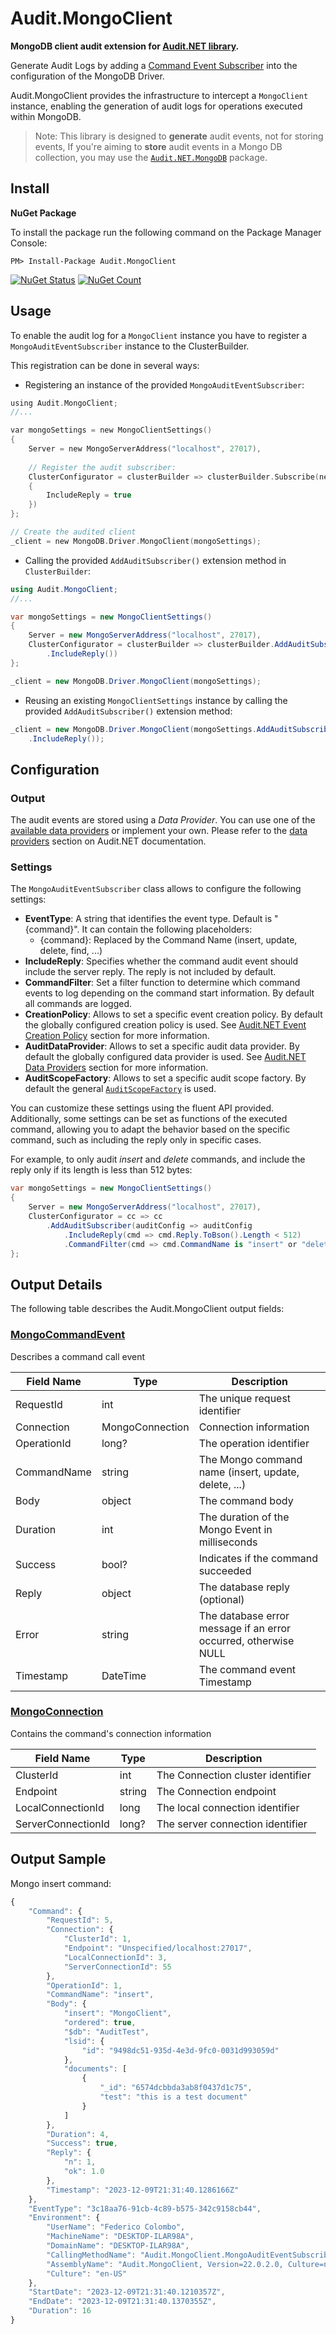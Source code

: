 # Audit.MongoClient

**MongoDB client audit extension for [Audit.NET library](https://github.com/thepirat000/Audit.NET).** 

Generate Audit Logs by adding a [Command Event Subscriber](https://mongodb.github.io/mongo-csharp-driver/2.8/reference/driver_core/events/) 
into the configuration of the MongoDB Driver.

Audit.MongoClient provides the infrastructure to intercept a `MongoClient` instance, enabling the generation of audit logs for operations executed within MongoDB.

> Note: This library is designed to **generate** audit events, not for storing events, If you're aiming to **store** audit events in a Mongo DB collection, you may use the [`Audit.NET.MongoDB`](https://github.com/thepirat000/Audit.NET/blob/master/src/Audit.NET.MongoDB/README.md) package.

## Install

**NuGet Package** 

To install the package run the following command on the Package Manager Console:

```
PM> Install-Package Audit.MongoClient
```

[![NuGet Status](https://img.shields.io/nuget/v/Audit.MongoClient.svg?style=flat)](https://www.nuget.org/packages/Audit.MongoClient/)
[![NuGet Count](https://img.shields.io/nuget/dt/Audit.MongoClient.svg)](https://www.nuget.org/packages/Audit.MongoClient/)

## Usage

To enable the audit log for a `MongoClient` instance you have to register a `MongoAuditEventSubscriber` instance 
to the ClusterBuilder.

This registration can be done in several ways:

- Registering an instance of the provided `MongoAuditEventSubscriber`:

```c
using Audit.MongoClient;
//...

var mongoSettings = new MongoClientSettings()
{
    Server = new MongoServerAddress("localhost", 27017),
    
    // Register the audit subscriber:
    ClusterConfigurator = clusterBuilder => clusterBuilder.Subscribe(new MongoAuditEventSubscriber()
    {
        IncludeReply = true
    })  
};

// Create the audited client
_client = new MongoDB.Driver.MongoClient(mongoSettings);
```

- Calling the provided `AddAuditSubscriber()` extension method in `ClusterBuilder`:

```c#
using Audit.MongoClient;
//...

var mongoSettings = new MongoClientSettings()
{
    Server = new MongoServerAddress("localhost", 27017),
    ClusterConfigurator = clusterBuilder => clusterBuilder.AddAuditSubscriber(auditConfig => auditConfig
        .IncludeReply())
};

_client = new MongoDB.Driver.MongoClient(mongoSettings);
```

- Reusing an existing `MongoClientSettings` instance by calling the provided `AddAuditSubscriber()` extension method:

```c#
_client = new MongoDB.Driver.MongoClient(mongoSettings.AddAuditSubscriber(cfg => cfg
    .IncludeReply());
```

## Configuration

### Output

The audit events are stored using a _Data Provider_. You can use one of the [available data providers](https://github.com/thepirat000/Audit.NET#data-providers-included) or implement your own. Please refer to the [data providers](https://github.com/thepirat000/Audit.NET#data-providers) section on Audit.NET documentation.

### Settings

The `MongoAuditEventSubscriber` class allows to configure the following settings:

- **EventType**: A string that identifies the event type. Default is "\{command}". It can contain the following placeholders: 
  - \{command}: Replaced by the Command Name (insert, update, delete, find, ...)
- **IncludeReply**: Specifies whether the command audit event should include the server reply. The reply is not included by default.
- **CommandFilter**: Set a filter function to determine which command events to log depending on the command start information. By default all commands are logged.
- **CreationPolicy**: Allows to set a specific event creation policy. By default the globally configured creation policy is used. See [Audit.NET Event Creation Policy](https://github.com/thepirat000/Audit.NET#event-creation-policy) section for more information.
- **AuditDataProvider**: Allows to set a specific audit data provider. By default the globally configured data provider is used. See [Audit.NET Data Providers](https://github.com/thepirat000/Audit.NET/blob/master/README.md#data-providers) section for more information.
- **AuditScopeFactory**: Allows to set a specific audit scope factory. By default the general [`AuditScopeFactory`](https://github.com/thepirat000/Audit.NET/blob/master/src/Audit.NET/AuditScopeFactory.cs) is used. 

You can customize these settings using the fluent API provided. Additionally, some settings can be set as functions of the 
executed command, allowing you to adapt the behavior based on the specific command, such as including the reply only in specific cases.

For example, to only audit _insert_ and _delete_ commands, and include the reply only if its length is less than 512 bytes:

```c#
var mongoSettings = new MongoClientSettings()
{
    Server = new MongoServerAddress("localhost", 27017),
    ClusterConfigurator = cc => cc
        .AddAuditSubscriber(auditConfig => auditConfig
            .IncludeReply(cmd => cmd.Reply.ToBson().Length < 512)
            .CommandFilter(cmd => cmd.CommandName is "insert" or "delete"))
};
```

## Output Details

The following table describes the Audit.MongoClient output fields:

### [MongoCommandEvent](https://github.com/thepirat000/Audit.NET/blob/master/src/Audit.MongoClient/MongoCommandEvent.cs)

Describes a command call event

| Field Name | Type | Description | 
| ------------ | ---------------- |  -------------- |
| RequestId | int | The unique request identifier |
| Connection | MongoConnection | Connection information |
| OperationId | long? | The operation identifier |
| CommandName | string | The Mongo command name (insert, update, delete, ...) |
| Body | object | The command body |
| Duration | int | The duration of the Mongo Event in milliseconds |
| Success | bool? | Indicates if the command succeeded |
| Reply | object | The database reply (optional) |
| Error | string | The database error message if an error occurred, otherwise NULL |
| Timestamp | DateTime | The command event Timestamp  |

### [MongoConnection](https://github.com/thepirat000/Audit.NET/blob/master/src/Audit.MongoClient/MongoConnection.cs)

Contains the command's connection information

| Field Name | Type | Description | 
| ------------ | ---------------- |  -------------- |
| ClusterId | int | The Connection cluster identifier |
| Endpoint | string | The Connection endpoint |
| LocalConnectionId | long | The local connection identifier |
| ServerConnectionId | long? | The server connection identifier |

## Output Sample

Mongo insert command:

```javascript
{
	"Command": {
		"RequestId": 5,
		"Connection": {
			"ClusterId": 1,
			"Endpoint": "Unspecified/localhost:27017",
			"LocalConnectionId": 3,
			"ServerConnectionId": 55
		},
		"OperationId": 1,
		"CommandName": "insert",
		"Body": {
			"insert": "MongoClient",
			"ordered": true,
			"$db": "AuditTest",
			"lsid": {
				"id": "9498dc51-935d-4e3d-9fc0-0031d993059d"
			},
			"documents": [
				{
					"_id": "6574dcbbda3ab8f0437d1c75",
					"test": "this is a test document"
				}
			]
		},
		"Duration": 4,
		"Success": true,
		"Reply": {
			"n": 1,
			"ok": 1.0
		},
		"Timestamp": "2023-12-09T21:31:40.1286166Z"
	},
	"EventType": "3c18aa76-91cb-4c89-b575-342c9158cb44",
	"Environment": {
		"UserName": "Federico Colombo",
		"MachineName": "DESKTOP-ILAR98A",
		"DomainName": "DESKTOP-ILAR98A",
		"CallingMethodName": "Audit.MongoClient.MongoAuditEventSubscriber.Handle()",
		"AssemblyName": "Audit.MongoClient, Version=22.0.2.0, Culture=neutral, PublicKeyToken=null",
		"Culture": "en-US"
	},
	"StartDate": "2023-12-09T21:31:40.1210357Z",
	"EndDate": "2023-12-09T21:31:40.1370355Z",
	"Duration": 16
}
```

